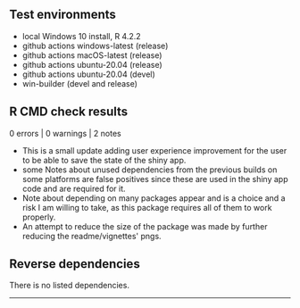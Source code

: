 ## Test environments
* local Windows 10 install, R 4.2.2
* github actions windows-latest (release)
* github actions macOS-latest (release)
* github actions ubuntu-20.04 (release)
* github actions ubuntu-20.04 (devel)
* win-builder (devel and release)


## R CMD check results

0 errors | 0 warnings | 2 notes

* This is a small update adding user experience improvement for the user to be able to save the state of the shiny app.
* some Notes about unused dependencies from the previous builds on some platforms are false positives since these are used in the shiny app code and are required for it.
* Note about depending on many packages appear and is a choice and a risk I am willing to take, as this package requires all of them to work properly.
* An attempt to reduce the size of the package was made by further reducing the readme/vignettes' pngs.

## Reverse dependencies

There is no listed dependencies.

---


